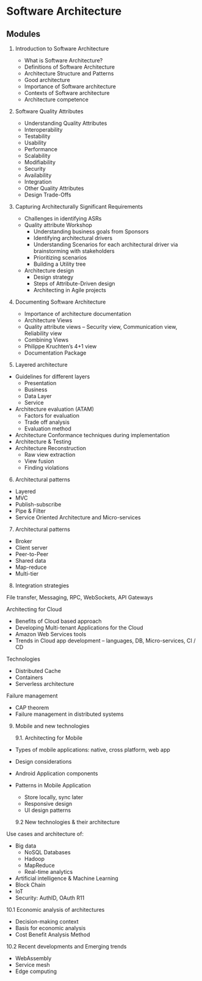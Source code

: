 # Software Architecture 

## Modules
 
1. Introduction to Software Architecture
    * What is Software Architecture?
    * Definitions of Software Architecture
    * Architecture Structure and Patterns
    * Good architecture
    * Importance of Software architecture
    * Contexts of Software architecture
    * Architecture competence	
2. Software Quality Attributes
    * Understanding Quality Attributes
    * Interoperability
    * Testability
    * Usability
    * Performance
    * Scalability
    * Modifiability
    * Security
    * Availability
    * Integration
    * Other Quality Attributes
    * Design Trade-Offs
3. Capturing Architecturally Significant Requirements 
    * Challenges in identifying ASRs
    * Quality attribute Workshop
        * Understanding business goals from Sponsors
        * Identifying architectural drivers
        * Understanding Scenarios for each architectural driver via brainstorming with stakeholders
        * Prioritizing scenarios
        * Building a Utility tree
    * Architecture design
        * Design strategy
        * Steps of Attribute-Driven design
        * Architecting in Agile projects

4. Documenting Software Architecture
    * Importance of architecture documentation
    * Architecture Views
    * Quality attribute views – Security view, Communication view, Reliability view
    * Combining Views
    * Philippe Kruchten’s 4+1 view
    * Documentation Package	 

5. Layered architecture

* Guidelines for different layers
    * Presentation 
    * Business
    * Data Layer
    * Service
* Architecture evaluation (ATAM)
    * Factors for evaluation
    * Trade off analysis
    * Evaluation method 
* Architecture Conformance techniques during implementation
* Architecture & Testing
* Architecture Reconstruction
    * Raw view extraction
    * View fusion
    * Finding violations 

6.	Architectural patterns 

*	Layered
*	MVC
*	Publish-subscribe
*	Pipe & Filter
*	Service Oriented Architecture and Micro-services	 
 
7.	Architectural patterns 

*	Broker
*	Client server
*	Peer-to-Peer
*	Shared data
*	Map-reduce
*	Multi-tier	

8.	Integration strategies

File transfer, Messaging, RPC, WebSockets, API Gateways

Architecting for Cloud 
*	Benefits of Cloud based approach
*	Developing Multi-tenant Applications for the Cloud
*	Amazon Web Services tools
*	Trends in Cloud app development – languages, DB, Micro-services, CI / CD

Technologies
*	Distributed Cache
*	Containers
*	Serverless architecture

Failure management
*	CAP theorem
*	Failure management in distributed systems



9. Mobile and new technologies

    9.1. Architecting for Mobile

*	Types of mobile applications: native, cross platform, web app
*	Design considerations
*	Android Application components
*	Patterns in Mobile Application 
    *	Store locally, sync later
    *	Responsive design
    *	UI design patterns	 

    9.2	New technologies & their architecture

Use cases and architecture of:
*	Big data
    *	NoSQL Databases
    *	Hadoop
    *	MapReduce
    *	Real-time analytics
*	Artificial intelligence & Machine Learning
*	Block Chain
*	IoT
*	Security: AuthID, OAuth	R11
 

10.1	Economic analysis of architectures
*	Decision-making context
*	Basis for economic analysis
*	Cost Benefit Analysis Method	 

10.2	Recent developments and Emerging trends
*	WebAssembly
*	Service mesh
*	Edge computing	 
